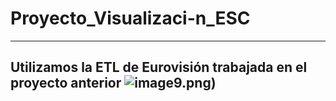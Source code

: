 # Proyecto_Visualizaci-n_ESC
--------------------------------------------------------------------------------------------------------------------------------------------------------------
Utilizamos la ETL de Eurovisión trabajada en el proyecto anterior
![image](https://user-images.githubusercontent.com/109532909/189700367-9955a81b-4f0f-4905-95b5-57564c76d1a9.png)9.png)
--------------------------------------------------------------------------------------------------------------------------------------------------------------
